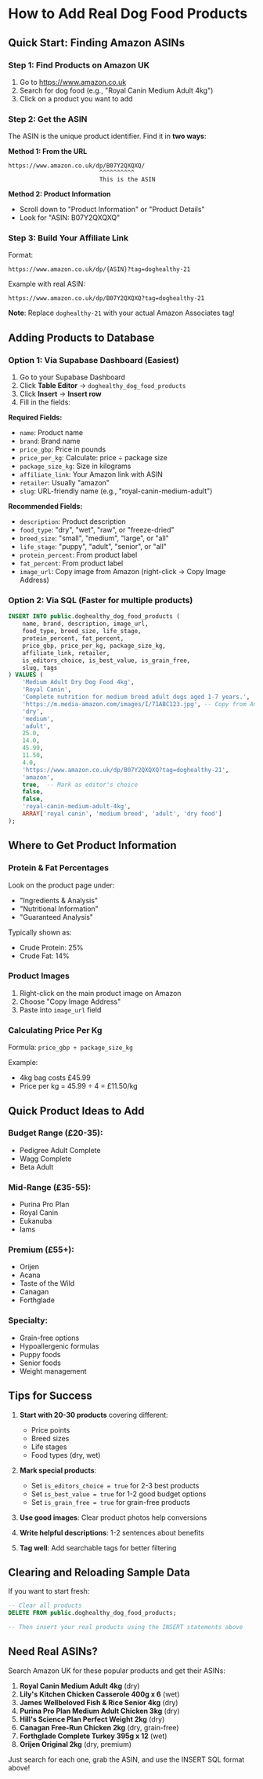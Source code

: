 # How to Add Real Dog Food Products

## Quick Start: Finding Amazon ASINs

### Step 1: Find Products on Amazon UK

1. Go to https://www.amazon.co.uk
2. Search for dog food (e.g., "Royal Canin Medium Adult 4kg")
3. Click on a product you want to add

### Step 2: Get the ASIN

The ASIN is the unique product identifier. Find it in **two ways**:

**Method 1: From the URL**
```
https://www.amazon.co.uk/dp/B07Y2QXQXQ/
                          ^^^^^^^^^^
                          This is the ASIN
```

**Method 2: Product Information**
- Scroll down to "Product Information" or "Product Details"
- Look for "ASIN: B07Y2QXQXQ"

### Step 3: Build Your Affiliate Link

Format:
```
https://www.amazon.co.uk/dp/{ASIN}?tag=doghealthy-21
```

Example with real ASIN:
```
https://www.amazon.co.uk/dp/B07Y2QXQXQ?tag=doghealthy-21
```

**Note**: Replace `doghealthy-21` with your actual Amazon Associates tag!

## Adding Products to Database

### Option 1: Via Supabase Dashboard (Easiest)

1. Go to your Supabase Dashboard
2. Click **Table Editor** → `doghealthy_dog_food_products`
3. Click **Insert** → **Insert row**
4. Fill in the fields:

**Required Fields:**
- `name`: Product name
- `brand`: Brand name
- `price_gbp`: Price in pounds
- `price_per_kg`: Calculate: price ÷ package size
- `package_size_kg`: Size in kilograms
- `affiliate_link`: Your Amazon link with ASIN
- `retailer`: Usually "amazon"
- `slug`: URL-friendly name (e.g., "royal-canin-medium-adult")

**Recommended Fields:**
- `description`: Product description
- `food_type`: "dry", "wet", "raw", or "freeze-dried"
- `breed_size`: "small", "medium", "large", or "all"
- `life_stage`: "puppy", "adult", "senior", or "all"
- `protein_percent`: From product label
- `fat_percent`: From product label
- `image_url`: Copy image from Amazon (right-click → Copy Image Address)

### Option 2: Via SQL (Faster for multiple products)

```sql
INSERT INTO public.doghealthy_dog_food_products (
    name, brand, description, image_url,
    food_type, breed_size, life_stage,
    protein_percent, fat_percent,
    price_gbp, price_per_kg, package_size_kg,
    affiliate_link, retailer,
    is_editors_choice, is_best_value, is_grain_free,
    slug, tags
) VALUES (
    'Medium Adult Dry Dog Food 4kg',
    'Royal Canin',
    'Complete nutrition for medium breed adult dogs aged 1-7 years.',
    'https://m.media-amazon.com/images/I/71ABC123.jpg', -- Copy from Amazon
    'dry',
    'medium',
    'adult',
    25.0,
    14.0,
    45.99,
    11.50,
    4.0,
    'https://www.amazon.co.uk/dp/B07Y2QXQXQ?tag=doghealthy-21',
    'amazon',
    true,  -- Mark as editor's choice
    false,
    false,
    'royal-canin-medium-adult-4kg',
    ARRAY['royal canin', 'medium breed', 'adult', 'dry food']
);
```

## Where to Get Product Information

### Protein & Fat Percentages
Look on the product page under:
- "Ingredients & Analysis"
- "Nutritional Information"
- "Guaranteed Analysis"

Typically shown as:
- Crude Protein: 25%
- Crude Fat: 14%

### Product Images
1. Right-click on the main product image on Amazon
2. Choose "Copy Image Address"
3. Paste into `image_url` field

### Calculating Price Per Kg

Formula: `price_gbp ÷ package_size_kg`

Example:
- 4kg bag costs £45.99
- Price per kg = 45.99 ÷ 4 = £11.50/kg

## Quick Product Ideas to Add

### Budget Range (£20-35):
- Pedigree Adult Complete
- Wagg Complete
- Beta Adult

### Mid-Range (£35-55):
- Purina Pro Plan
- Royal Canin
- Eukanuba
- Iams

### Premium (£55+):
- Orijen
- Acana
- Taste of the Wild
- Canagan
- Forthglade

### Specialty:
- Grain-free options
- Hypoallergenic formulas
- Puppy foods
- Senior foods
- Weight management

## Tips for Success

1. **Start with 20-30 products** covering different:
   - Price points
   - Breed sizes
   - Life stages
   - Food types (dry, wet)

2. **Mark special products**:
   - Set `is_editors_choice = true` for 2-3 best products
   - Set `is_best_value = true` for 1-2 good budget options
   - Set `is_grain_free = true` for grain-free products

3. **Use good images**: Clear product photos help conversions

4. **Write helpful descriptions**: 1-2 sentences about benefits

5. **Tag well**: Add searchable tags for better filtering

## Clearing and Reloading Sample Data

If you want to start fresh:

```sql
-- Clear all products
DELETE FROM public.doghealthy_dog_food_products;

-- Then insert your real products using the INSERT statements above
```

## Need Real ASINs?

Search Amazon UK for these popular products and get their ASINs:

1. **Royal Canin Medium Adult 4kg** (dry)
2. **Lily's Kitchen Chicken Casserole 400g x 6** (wet)  
3. **James Wellbeloved Fish & Rice Senior 4kg** (dry)
4. **Purina Pro Plan Medium Adult Chicken 3kg** (dry)
5. **Hill's Science Plan Perfect Weight 2kg** (dry)
6. **Canagan Free-Run Chicken 2kg** (dry, grain-free)
7. **Forthglade Complete Turkey 395g x 12** (wet)
8. **Orijen Original 2kg** (dry, premium)

Just search for each one, grab the ASIN, and use the INSERT SQL format above!

